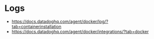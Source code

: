 # Logs
- https://docs.datadoghq.com/agent/docker/log/?tab=containerinstallation
- https://docs.datadoghq.com/agent/docker/integrations/?tab=docker
